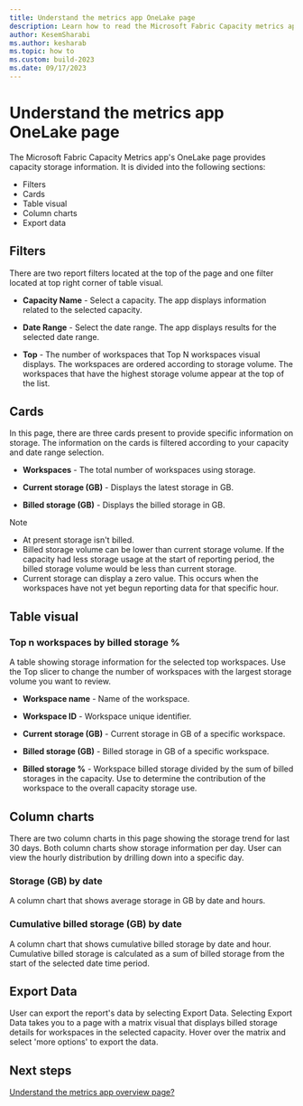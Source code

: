 ```yaml
---
title: Understand the metrics app OneLake page
description: Learn how to read the Microsoft Fabric Capacity metrics app's OneLake page.
author: KesemSharabi
ms.author: kesharab
ms.topic: how to
ms.custom: build-2023
ms.date: 09/17/2023
---
```


# Understand the metrics app OneLake page

The Microsoft Fabric Capacity Metrics app's OneLake page provides capacity storage information. It is divided into the following sections:

- Filters
- Cards
- Table visual 
- Column charts
- Export data

## Filters
There are two report filters located at the top of the page and one filter located at top right corner of table visual.

* **Capacity Name** - Select a capacity. The app displays information related to the selected capacity.

* **Date Range** - Select the date range. The app displays results for the selected date range.

* **Top** - The number of workspaces that Top N workspaces visual displays. The workspaces are ordered according to storage volume. The workspaces that have the highest storage volume appear at the top of the list.

## Cards

In this page, there are three cards present to provide specific information on storage. The information on the cards is filtered according to your capacity and date range selection.

* **Workspaces** -  The total number of workspaces using storage.

* **Current storage (GB)** - Displays the latest storage in GB.

* **Billed storage (GB)** - Displays the billed storage in GB.

>[!NOTE]
>* At present storage isn't billed.
>* Billed storage volume can be lower than current storage volume. If the capacity had less storage usage at the start of reporting period, the billed storage volume would be less than current storage.
>* Current storage can display a zero value. This occurs when the workspaces have not yet begun reporting data for that specific hour.

## Table visual

### Top n workspaces by billed storage %

A table showing storage information for the selected top workspaces. Use the Top slicer to change the number of workspaces with the largest storage volume you want to review.

* **Workspace name** - Name of the workspace.

* **Workspace ID** - Workspace unique identifier.

* **Current storage (GB)** - Current storage in GB of a specific workspace.

* **Billed storage (GB)** -  Billed storage in GB of a specific workspace.

* **Billed storage %** -  Workspace billed storage divided by the sum of billed storages in the capacity. Use to determine the contribution of the workspace to the overall capacity storage use.

## Column charts 

There are two column charts in this page showing the storage trend for last 30 days. Both column charts show storage information per day. User can view the hourly distribution by drilling down into a specific day.

### Storage (GB) by date

A column chart that shows average storage in GB by date and hours.

### Cumulative billed storage (GB) by date

A column chart that shows cumulative billed storage by date and hour. Cumulative billed storage is calculated as a sum of billed storage from the start of the selected date time period.

## Export Data

User can export the report's data by selecting Export Data. Selecting Export Data takes you to a page with a matrix visual that displays billed storage details for workspaces in the selected capacity. Hover over the matrix and select 'more options' to export the data.

## Next steps

[Understand the metrics app overview page?](metrics-app-overview-page.md)
